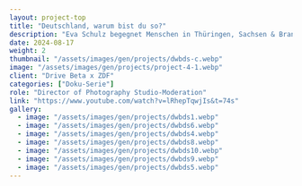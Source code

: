 ```yaml
---
layout: project-top
title: "Deutschland, warum bist du so?"
description: "Eva Schulz begegnet Menschen in Thüringen, Sachsen & Brandenburg, die Journalisten aus dem Weg gehen. Ihre Aufgabe: Vorurteile hinterfragen und zuhören."
date: 2024-08-17
weight: 2
thumbnail: "/assets/images/gen/projects/dwbds-c.webp"
image: "/assets/images/gen/projects/project-4-1.webp"
client: "Drive Beta x ZDF"
categories: ["Doku-Serie"]
role: "Director of Photography Studio-Moderation"
link: "https://www.youtube.com/watch?v=lRhepTqwjIs&t=74s"
gallery:
  - image: "/assets/images/gen/projects/dwbds1.webp"
  - image: "/assets/images/gen/projects/dwbds6.webp"
  - image: "/assets/images/gen/projects/dwbds4.webp"
  - image: "/assets/images/gen/projects/dwbds8.webp"
  - image: "/assets/images/gen/projects/dwbds10.webp"
  - image: "/assets/images/gen/projects/dwbds9.webp"
  - image: "/assets/images/gen/projects/dwbds5.webp"
---
```


